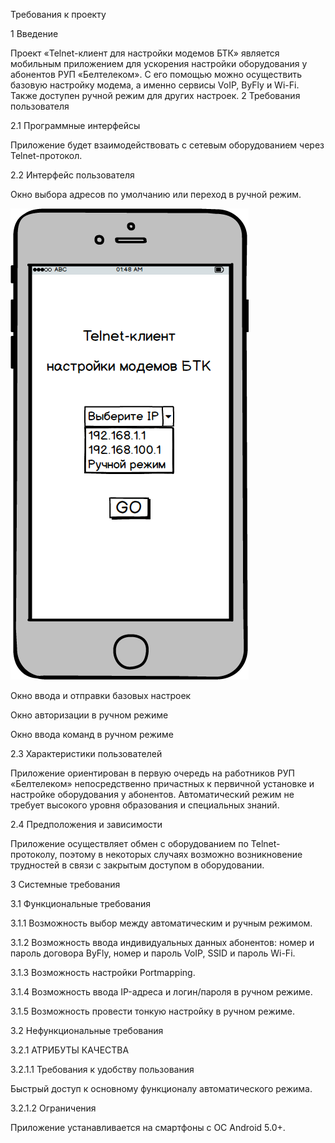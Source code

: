 Требования к проекту

1 Введение

Проект «Telnet-клиент для настройки модемов БТК» является мобильным приложением для ускорения настройки оборудования у абонентов РУП «Белтелеком». С его помощью можно осуществить базовую настройку модема, а именно сервисы VoIP, ByFly и Wi-Fi. Также доступен ручной режим для других настроек.
2 Требования пользователя

2.1 Программные интерфейсы

Приложение будет взаимодействовать с сетевым оборудованием через Telnet-протокол.

2.2 Интерфейс пользователя

Окно выбора адресов по умолчанию или переход в ручной режим.

 ![Рисунок 1](https://github.com/TischenkoArseny/TRTPO-Project/blob/master/1.png)

Окно ввода и отправки базовых настроек

 

Окно авторизации в ручном режиме
 
Окно ввода команд в ручном режиме
 
2.3 Характеристики пользователей

Приложение ориентирован в первую очередь на работников РУП «Белтелеком» непосредственно причастных к первичной установке и настройке оборудования у абонентов. Автоматический режим не требует высокого уровня образования и специальных знаний.

2.4 Предположения и зависимости

Приложение осуществляет обмен с оборудованием по Telnet-протоколу, поэтому в некоторых случаях возможно возникновение трудностей в связи с закрытым доступом в оборудовании.

3 Системные требования

3.1	 Функциональные требования

3.1.1	Возможность выбор между автоматическим и ручным режимом.

3.1.2	Возможность ввода индивидуальных данных абонентов: номер и пароль договора ByFly, номер и пароль VoIP, SSID и пароль Wi-Fi.

3.1.3	Возможность настройки Portmapping.

3.1.4	Возможность ввода IP-адреса и логин/пароля в ручном режиме.

3.1.5	Возможность провести тонкую настройку в ручном режиме.

3.2 Нефункциональные требования

3.2.1 АТРИБУТЫ КАЧЕСТВА

3.2.1.1 Требования к удобству пользования

Быстрый доступ к основному функционалу автоматического режима.

3.2.1.2 Ограничения

Приложение устанавливается на смартфоны с ОС Android 5.0+.
